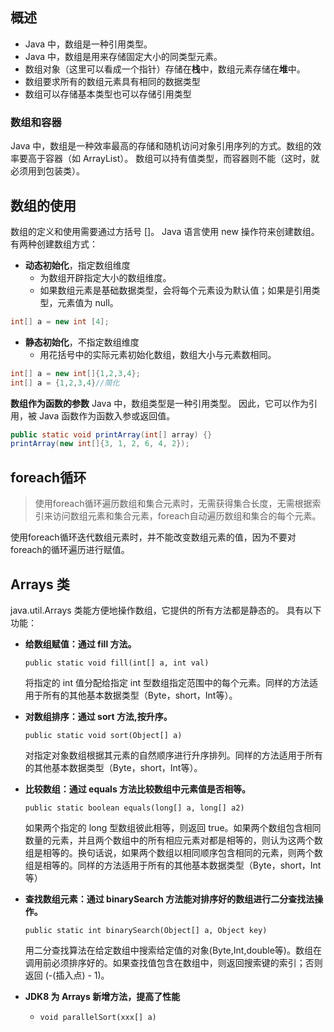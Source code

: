 ## 概述

- Java 中，数组是一种引用类型。
- Java 中，数组是用来存储固定大小的同类型元素。 
- 数组对象（这里可以看成一个指针）存储在**栈**中，数组元素存储在**堆**中。
- 数组要求所有的数组元素具有相同的数据类型
- 数组可以存储基本类型也可以存储引用类型

### 数组和容器 
Java 中，数组是一种效率最高的存储和随机访问对象引用序列的方式。数组的效率要高于容器（如 ArrayList）。
数组可以持有值类型，而容器则不能（这时，就必须用到包装类）。

## 数组的使用
 数组的定义和使用需要通过方括号 []。
Java 语言使用 new 操作符来创建数组。有两种创建数组方式：
- **动态初始化**，指定数组维度 
  - 为数组开辟指定大小的数组维度。
  - 如果数组元素是基础数据类型，会将每个元素设为默认值；如果是引用类型，元素值为 null。

```java
int[] a = new int [4];
```

- **静态初始化**，不指定数组维度 
  - 用花括号中的实际元素初始化数组，数组大小与元素数相同。

```java
int[] a = new int[]{1,2,3,4};
int[] a = {1,2,3,4}//简化
```



**数组作为函数的参数**
Java 中，数组类型是一种引用类型。
因此，它可以作为引用，被 Java 函数作为函数入参或返回值。

```java
public static void printArray(int[] array) {}
printArray(new int[]{3, 1, 2, 6, 4, 2});
```



## foreach循环

> 使用foreach循环遍历数组和集合元素时，无需获得集合长度，无需根据索引来访问数组元素和集合元素，foreach自动遍历数组和集合的每个元素。

使用foreach循环迭代数组元素时，并不能改变数组元素的值，因为不要对foreach的循环遍历进行赋值。



## Arrays 类

java.util.Arrays 类能方便地操作数组，它提供的所有方法都是静态的。
具有以下功能：
- **给数组赋值：通过 fill 方法。**

  `public static void fill(int[] a, int val)`

  将指定的 int 值分配给指定 int 型数组指定范围中的每个元素。同样的方法适用于所有的其他基本数据类型（Byte，short，Int等）。

- **对数组排序：通过 sort 方法,按升序。**

  `public static void sort(Object[] a)`

  对指定对象数组根据其元素的自然顺序进行升序排列。同样的方法适用于所有的其他基本数据类型（Byte，short，Int等）。

- **比较数组：通过 equals 方法比较数组中元素值是否相等。**

  `public static boolean equals(long[] a, long[] a2)`

  如果两个指定的 long 型数组彼此相等，则返回 true。如果两个数组包含相同数量的元素，并且两个数组中的所有相应元素对都是相等的，则认为这两个数组是相等的。换句话说，如果两个数组以相同顺序包含相同的元素，则两个数组是相等的。同样的方法适用于所有的其他基本数据类型（Byte，short，Int等）

- **查找数组元素：通过 binarySearch 方法能对排序好的数组进行二分查找法操作。**

  `public static int binarySearch(Object[] a, Object key)`

  用二分查找算法在给定数组中搜索给定值的对象(Byte,Int,double等)。数组在调用前必须排序好的。如果查找值包含在数组中，则返回搜索键的索引；否则返回 (-(插入点) - 1)。

- **JDK8 为 Arrays 新增方法，提高了性能**
  - `void parallelSort(xxx[] a)`